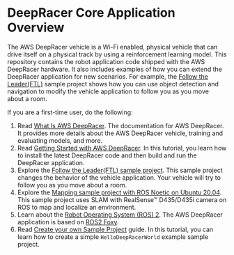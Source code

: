 # DeepRacer Core Application Overview 

The AWS DeepRacer vehicle is a Wi-Fi enabled, physical vehicle that can 
drive itself on a physical track by using a reinforcement learning model. This 
repository contains the robot application code shipped with the AWS DeepRacer hardware. 
It also includes examples of how you can extend the DeepRacer application for new 
scenarios. For example, the [Follow the Leader(FTL)](https://github.com/aws-deepracer/aws-deepracer-follow-the-leader-sample-project) sample project shows how you can use object detection and 
navigation to modify the vehicle application to follow you as you move about a room.

If you are a first-time user, do the following:

1. Read [What Is AWS DeepRacer](https://docs.aws.amazon.com/deepracer/latest/developerguide/what-is-deepracer.html). The documentation for AWS DeepRacer. It provides more details about the AWS DeepRacer vehicle, training and evaluating models, and more.
1. Read [Getting Started with AWS DeepRacer](https://github.com/aws-deepracer/aws-deepracer-launcher/blob/main/getting-started.md). In this tutorial, you learn how to install the latest DeepRacer code and then build and run the DeepRacer application.
1. Explore the [Follow the Leader(FTL) sample project](https://github.com/aws-deepracer/aws-deepracer-follow-the-leader-sample-project). This sample project changes the behavior of the vehicle application. Your vehicle will try to follow you as you move about a room.
1. Explore the [Mapping sample project with ROS Noetic on Ubuntu 20.04](https://github.com/aws-deepracer/aws-deepracer-mapping-sample-project). This sample project uses SLAM with RealSense™ D435/D435i camera on ROS to map and localize an environment.
1. Learn about the [Robot Operating System (ROS) 2](http://wiki.ros.org/doc/ROS2). The AWS DeepRacer application is based on [ROS2 Foxy](https://index.ros.org/doc/ros2/Releases/Release-Foxy-Fitzroy/). 
1. Read [Create your own Sample Project](https://github.com/aws-deepracer/aws-deepracer-launcher/blob/main/create-your-sample-project.md) guide. In this tutorial, you can learn how to create a simple `HelloDeepRacerWorld` example sample project. 
